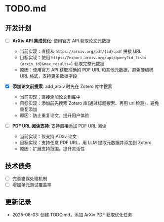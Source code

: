 # TODO.md

## 开发计划

- [ ] **ArXiv API 集成优化**: 使用官方 API 获取论文元数据
  - 当前实现：直接从 `https://arxiv.org/pdf/{id}.pdf` 拼接 URL
  - 目标实现：使用 `https://export.arxiv.org/api/query?id_list={arxiv_id}&max_results=1` 获取完整元数据
  - 原因：使用官方 API 获取准确的 PDF URL 和其他元数据，避免硬编码 URL 格式，支持更多数据字段

- [x] **添加论文前搜索**: add_arxiv 时先在 Zotero 库中搜索
  - 当前实现：直接添加论文到库中
  - 目标实现：添加前先搜索 Zotero 库(通过标题搜索、再用 url 检测)，避免重复添加
  - 原因：防止重复论文，提升用户体验

- [ ] **PDF URL 阅读支持**: 支持直接添加 PDF URL 阅读
  - 当前实现：仅支持 ArXiv 论文
  - 目标实现：支持任意 PDF URL，用 LLM 提取元数据并添加到 Zotero
  - 原因：扩展支持范围，提升灵活性


## 技术债务
- [ ] 完善错误处理机制
- [ ] 增加单元测试覆盖率

## 更新记录
- 2025-08-03: 创建 TODO.md，添加 ArXiv PDF 获取优化任务
